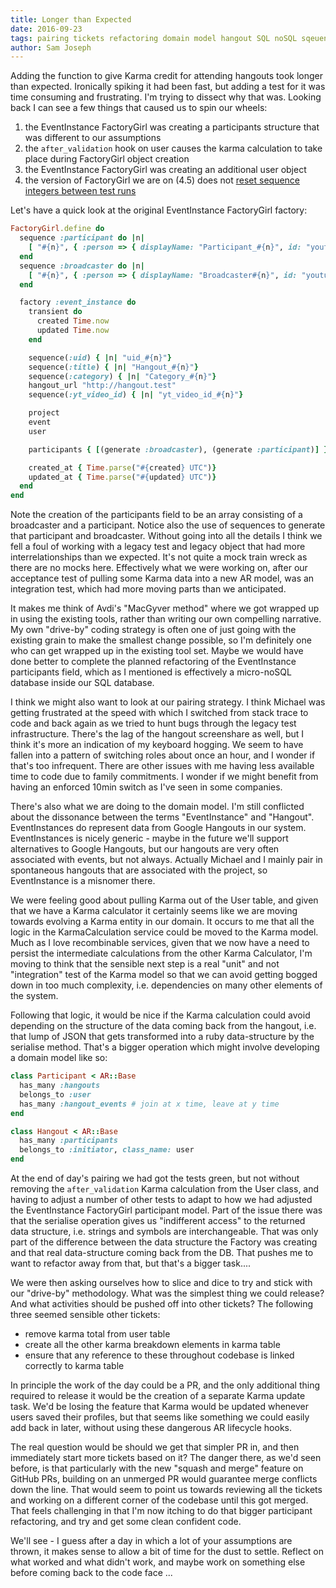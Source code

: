 ```yaml
---
title: Longer than Expected
date: 2016-09-23
tags: pairing tickets refactoring domain model hangout SQL noSQL sqeuences factorygirl driveby factory
author: Sam Joseph
---
```



Adding the function to give Karma credit for attending hangouts took longer than expected.  Ironically spiking it had been fast, but adding a test for it was time consuming and frustrating.  I'm trying to dissect why that was.  Looking back I can see a few things that caused us to spin our wheels:

1) the EventInstance FactoryGirl was creating a participants structure that was different to our assumptions
2) the `after_validation` hook on user causes the karma calculation to take place during FactoryGirl object creation
3) the EventInstance FactoryGirl was creating an additional user object
4) the version of FactoryGirl we are on (4.5) does not [reset sequence integers between test runs](https://robots.thoughtbot.com/getting-sequential-a-look-into-a-factory-girl)

Let's have a quick look at the original EventInstance FactoryGirl factory:

```rb
FactoryGirl.define do
  sequence :participant do |n|
    [ "#{n}", { :person => { displayName: "Participant_#{n}", id: "youtube_id_#{n}", isBroadcaster: 'false' } } ]
  end
  sequence :broadcaster do |n|
    [ "#{n}", { :person => { displayName: "Broadcaster#{n}", id: "youtube_id_#{n}", isBroadcaster: 'true' } } ]
  end

  factory :event_instance do
    transient do
      created Time.now
      updated Time.now
    end

    sequence(:uid) { |n| "uid_#{n}"}
    sequence(:title) { |n| "Hangout_#{n}"}
    sequence(:category) { |n| "Category_#{n}"}
    hangout_url "http://hangout.test"
    sequence(:yt_video_id) { |n| "yt_video_id_#{n}"}

    project
    event
    user

    participants { [(generate :broadcaster), (generate :participant)] }

    created_at { Time.parse("#{created} UTC")}
    updated_at { Time.parse("#{updated} UTC")}
  end
end
```

Note the creation of the participants field to be an array consisting of a broadcaster and a participant.  Notice also the use of sequences to generate that participant and broadcaster.  Without going into all the details I think we fell a foul of working with a legacy test and legacy object that had more interrelationships than we expected.  It's not quite a mock train wreck as there are no mocks here.  Effectively what we were working on, after our acceptance test of pulling some Karma data into a new AR model, was an integration test, which had more moving parts than we anticipated.

It makes me think of Avdi's "MacGyver method" where we got wrapped up in using the existing tools, rather than writing our own compelling narrative.  My own "drive-by" coding strategy is often one of just going with the existing grain to make the smallest change possible, so I'm definitely one who can get wrapped up in the existing tool set.  Maybe we would have done better to complete the planned refactoring of the EventInstance participants field, which as I mentioned is effectively a micro-noSQL database inside our SQL database.

I think we might also want to look at our pairing strategy.  I think Michael was getting frustrated at the speed with which I switched from stack trace to code and back again as we tried to hunt bugs through the legacy test infrastructure.  There's the lag of the hangout screenshare as well, but I think it's more an indication of my keyboard hogging.  We seem to have fallen into a pattern of switching roles about once an hour, and I wonder if that's too infrequent.  There are other issues with me having less available time to code due to family commitments.  I wonder if we might benefit from having an enforced 10min switch as I've seen in some companies.

There's also what we are doing to the domain model.  I'm still conflicted about the dissonance between the terms "EventInstance" and "Hangout".  EventInstances do represent data from Google Hangouts in our system.  EventInstances is nicely generic - maybe in the future we'll support alternatives to Google Hangouts, but our hangouts are very often associated with events, but not always.  Actually Michael and I mainly pair in spontaneous hangouts that are associated with the project, so EventInstance is a misnomer there.

We were feeling good about pulling Karma out of the User table, and given that we have a Karma calculator it certainly seems like we are moving towards evolving a Karma entity in our domain.  It occurs to me that all the logic in the KarmaCalculation service could be moved to the Karma model.  Much as I love recombinable services, given that we now have a need to persist the intermediate calculations from the other Karma Calculator, I'm moving to think that the sensible next step is a real "unit" and not "integration" test of the Karma model so that we can avoid getting bogged down in too much complexity, i.e. dependencies on many other elements of the system.

Following that logic, it would be nice if the Karma calculation could avoid depending on the structure of the data coming back from the hangout, i.e. that lump of JSON that gets transformed into a ruby data-structure by the serialise method.  That's a bigger operation which might involve developing a domain model like so:

```rb
class Participant < AR::Base
  has_many :hangouts
  belongs_to :user
  has_many :hangout_events # join at x time, leave at y time
end

class Hangout < AR::Base
  has_many :participants
  belongs_to :initiator, class_name: user
end
```

At the end of day's pairing we had got the tests green, but not without removing the `after_validation` Karma calculation from the User class, and having to adjust a number of other tests to adapt to how we had adjusted the EventInstance FactoryGirl participant model.  Part of the issue there was that the serialise operation gives us "indifferent access" to the returned data structure, i.e. strings and symbols are interchangeable.  That was only part of the difference between the data structure the Factory was creating and that real data-structure coming back from the DB.  That pushes me to want to refactor away from that, but that's a bigger task.... 

We were then asking ourselves how to slice and dice to try and stick with our "drive-by" methodology.  What was the simplest thing we could release?  And what activities should be pushed off into other tickets?  The following three seemed sensible other tickets:

* remove karma total from user table
* create all the other karma breakdown elements in karma table
* ensure that any reference to these throughout codebase is linked correctly to karma table

In principle the work of the day could be a PR, and the only additional thing required to release it would be the creation of a separate Karma update task.  We'd be losing the feature that Karma would be updated whenever users saved their profiles, but that seems like something we could easily add back in later, without using these dangerous AR lifecycle hooks.

The real question would be should we get that simpler PR in, and then immediately start more tickets based on it?  The danger there, as we'd seen before, is that particularly with the new "squash and merge" feature on GitHub PRs, building on an unmerged PR would guarantee merge conflicts down the line.  That would seem to point us towards reviewing all the tickets and working on a different corner of the codebase until this got merged.  That feels challenging in that I'm now itching to do that bigger participant refactoring, and try and get some clean confident code.

We'll see - I guess after a day in which a lot of your assumptions are thrown, it makes sense to allow a bit of time for the dust to settle.  Reflect on what worked and what didn't work, and maybe work on something else before coming back to the code face ...




